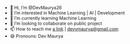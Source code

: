 - 👋 Hi, I’m @DevMaurya26
- 👀 I’m interested in Machine Learning | AI | Development
- 🌱 I’m currently learning Machine Learning
- 💞️ I’m looking to collaborate on public project
- 📫 How to reach me [a link](https://twitter.com/i/flow/login?redirect_after_login=%2FDevvMaurya) | devvmaurya@gmail.com
- 😄 Pronouns: Dev Maurya

<!---
DevMaurya26/DevMaurya26 is a ✨ special ✨ repository because its `README.md` (this file) appears on your GitHub profile.
You can click the Preview link to take a look at your changes.
--->
